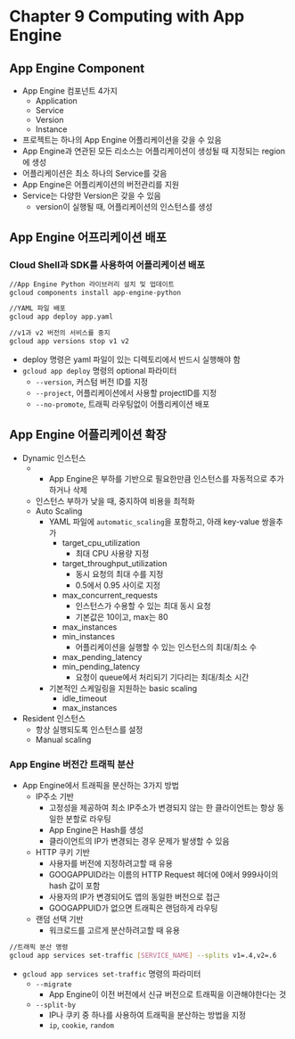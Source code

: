 # Chapter 9 Computing with App Engine

## App Engine Component

* App Engine 컴포넌트 4가지
  * Application
  * Service
  * Version
  * Instance
* 프로젝트는 하나의 App Engine 어플리케이션을 갖을 수 있음
* App Engine과 연관된 모든 리소스는 어플리케이션이 생성될 때 지정되는 region에 생성
* 어플리케이션은 최소 하나의 Service를 갖음
* App Engine은 어플리케이션의 버전관리를 지원
* Service는 다양한 Version은 갖을 수 있음
  * version이 실행될 때, 어플리케이션의 인스턴스를 생성

## App Engine 어프리케이션 배포

### Cloud Shell과 SDK를 사용하여 어플리케이션 배포

```bash
//App Engine Python 라이브러리 설치 및 업데이트
gcloud components install app-engine-python

//YAML 파일 배포
gcloud app deploy app.yaml

//v1과 v2 버전의 서비스를 중지
gcloud app versions stop v1 v2
```

* deploy 명령은 yaml 파일이 있는 디렉토리에서 반드시 실행해야 함
* `gcloud app deploy` 명령의 optional 파라미터
  * `--version`, 커스텀 버전 ID를 지정
  * `--project`, 어플리케이션에서 사용할 projectID를 지정
  * `--no-promote`, 트래픽 라우팅없이 어플리케이션 배포

## App Engine 어플리케이션 확장

* Dynamic 인스턴스
  * * App Engine은 부하를 기반으로 필요한만큼 인스턴스를 자동적으로 추가하거나 삭제
  * 인스턴스 부하가 낮을 때, 중지하여 비용을 최적화
  * Auto Scaling
    * YAML 파일에 `automatic_scaling`을 포함하고, 아래 key-value 쌍을추가
      * target_cpu_utilization
        * 최대 CPU 사용량 지정
      * target_throughput_utilization
        * 동시 요청의 최대 수를 지정
        * 0.5에서 0.95 사이로 지정
      * max_concurrent_requests
        * 인스턴스가 수용할 수 있는 최대 동시 요청
        * 기본값은 10이고, max는 80
      * max_instances
      * min_instances
        * 어플리케이션을 실행할 수 있는 인스턴스의 최대/최소 수
      * max_pending_latency
      * min_pending_latency
        * 요청이 queue에서 처리되기 기다리는 최대/최소 시간
    * 기본적인 스케일링을 지원하는 basic scaling
      * idle_timeout
      * max_instances
* Resident 인스턴스
  * 항상 실행되도록 인스턴스를 설정
  * Manual scaling

### App Engine 버전간 트래픽 분산

* App Engine에서 트래픽을 분산하는 3가지 방법
  * IP주소 기반
    * 고정성을 제공하여 최소 IP주소가 변경되지 않는 한 클라이언트는 항상 동일한 분할로 라우팅
    * App Engine은 Hash를 생성
    * 클라이언트의 IP가 변경되는 경우 문제가 발생할 수 있음
  * HTTP 쿠키 기반
    * 사용자를 버전에 지정하려고할 때 유용
    * GOOGAPPUID라는 이름의 HTTP Request 헤더에 0에서 999사이의 hash 값이 포함
    * 사용자의 IP가 변경되어도 앱의 동일한 버전으로 접근
    * GOOGAPPUID가 없으면 트래픽은 랜덤하게 라우팅
  * 랜덤 선택 기반
    * 워크로드를 고르게 분산하려고할 때 유용

```bash
//트래픽 분산 명령
gcloud app services set-traffic [SERVICE_NAME] --splits v1=.4,v2=.6
```

* `gcloud app services set-traffic` 명령의 파라미터
  * `--migrate`
    * App Engine이 이전 버전에서 신규 버전으로 트래픽을 이관해야한다는 것
  * `--split-by`
    * IP나 쿠키 중 하나를 사용하여 트래픽을 분산하는 방법을 지정
    * `ip`, `cookie`, `random`